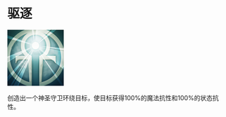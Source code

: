 # 驱逐

![mjz_centaur_return](game/resource/flash3/images/spellicons/mjz_omniknight_repel.png)



创造出一个神圣守卫环绕目标，使目标获得100%的魔法抗性和100%的状态抗性。

